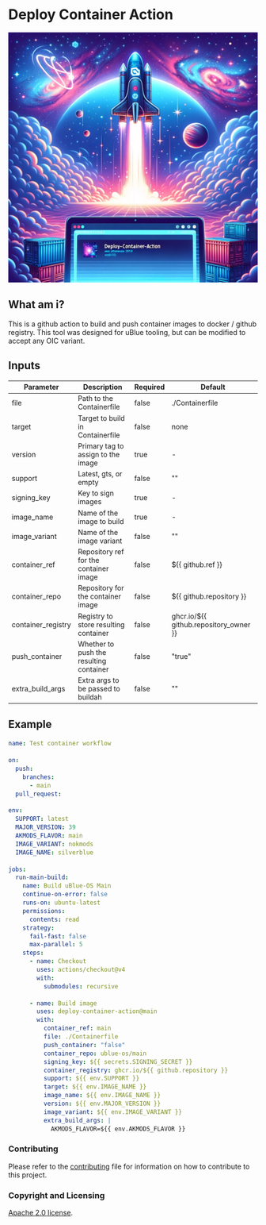 # Deploy Container Action

<div align="center" width="50%">
  <img alt="orora" src="assets/thumbnail_gha.webp">
</div>

## What am i?

This is a github action to build and push container images to docker / github registry. This tool was designed for uBlue tooling, but can be modified to accept any OIC variant.

## Inputs

| Parameter          | Description                             | Required | Default                                |
| ------------------ | --------------------------------------- | -------- | -------------------------------------- |
| file               | Path to the Containerfile               | false    | ./Containerfile                        |
| target             | Target to build in Containerfile        | false    | none                                   |
| version            | Primary tag to assign to the image      | true     | -                                      |
| support            | Latest, gts, or empty                   | false    | ""                                     |
| signing_key        | Key to sign images                      | true     | -                                      |
| image_name         | Name of the image to build              | true     | -                                      |
| image_variant      | Name of the image variant               | false    | ""                                     |
| container_ref      | Repository ref for the container image  | false    | ${{ github.ref }}                      |
| container_repo     | Repository for the container image      | false    | ${{ github.repository }}               |
| container_registry | Registry to store resulting container   | false    | ghcr.io/${{ github.repository_owner }} |
| push_container     | Whether to push the resulting container | false    | "true"                                 |
| extra_build_args   | Extra args to be passed to buildah      | false    | ""                                     |

## Example

```yml
name: Test container workflow

on:
  push:
    branches:
      - main
  pull_request:

env:
  SUPPORT: latest
  MAJOR_VERSION: 39
  AKMODS_FLAVOR: main
  IMAGE_VARIANT: nokmods
  IMAGE_NAME: silverblue

jobs:
  run-main-build:
    name: Build uBlue-OS Main
    continue-on-error: false
    runs-on: ubuntu-latest
    permissions:
      contents: read
    strategy:
      fail-fast: false
      max-parallel: 5
    steps:
      - name: Checkout
        uses: actions/checkout@v4
        with:
          submodules: recursive

      - name: Build image
        uses: deploy-container-action@main
        with:
          container_ref: main
          file: ./Containerfile
          push_container: "false"
          container_repo: ublue-os/main
          signing_key: ${{ secrets.SIGNING_SECRET }}
          container_registry: ghcr.io/${{ github.repository }}
          support: ${{ env.SUPPORT }}
          target: ${{ env.IMAGE_NAME }}
          image_name: ${{ env.IMAGE_NAME }}
          version: ${{ env.MAJOR_VERSION }}
          image_variant: ${{ env.IMAGE_VARIANT }}
          extra_build_args: |
            AKMODS_FLAVOR=${{ env.AKMODS_FLAVOR }}
```

### Contributing

Please refer to the [contributing](CONTRIBUTING.md) file for information on how to contribute to this project.

### Copyright and Licensing

[Apache 2.0 license](http://www.apache.org/licenses/LICENSE-2.0).
